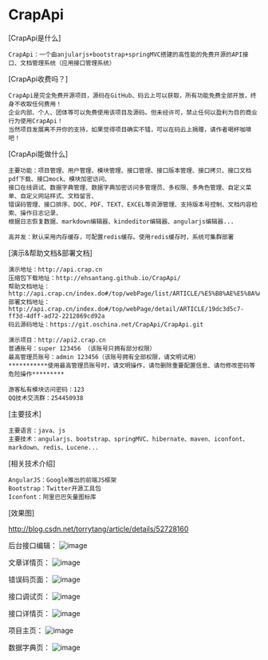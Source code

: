 # CrapApi
   
[CrapApi是什么]
```
CrapApi：一个由anjularjs+bootstrap+springMVC搭建的高性能的免费开源的API接口、文档管理系统（应用接口管理系统）
```
[CrapApi收费吗？]
```
CrapApi是完全免费开源项目，源码在GitHub、码云上可以获取，所有功能免费全部开放，终身不收取任何费用！
企业内部、个人、团体等可以免费使用该项目及源码。但未经许可，禁止任何以盈利为目的商业行为使用CrapApi！
当然项目发展离不开你的支持，如果觉得项目确实不错，可以在码云上捐赠，请作者喝杯咖啡吧！

```
[CrapApi能做什么]
```
主要功能：项目管理、用户管理、模块管理、接口管理、接口版本管理、接口拷贝、接口文档pdf下载、接口mock、模块加密访问、
接口在线调试、数据字典管理、数据字典加密访问多管理员、多权限、多角色管理、自定义菜单、自定义网站样式、文档留言、
错误码管理、接口排序、DOC、PDF、TEXT、EXCEL等资源管理、支持版本号控制、文档内容检索、操作日志记录、
根据日志恢复数据、markdown编辑器、kindeditor编辑器、angularjs编辑器...

高并发：默认采用内存缓存，可配置redis缓存。使用redis缓存时，系统可集群部署
```

[演示&帮助文档&部署文档]
```
演示地址：http://api.crap.cn
压缩包下载地址：http://ehsantang.github.io/CrapApi/
帮助文档地址：http://api.crap.cn/index.do#/top/webPage/list/ARTICLE/%E5%B8%AE%E5%8A%A9%E6%96%87%E6%A1%A3
部署文档地址：http://api.crap.cn/index.do#/top/webPage/detail/ARTICLE/19dc3d5c7-ff3d-4dff-ad72-2212869cd92a
码云源码地址：https://git.oschina.net/CrapApi/CrapApi.git

演示项目：http://api2.crap.cn
普通账号：super 123456 （该账号只拥有部分权限）
最高管理员账号：admin 123456（该账号拥有全部权限，请文明试用）
***********使用最高管理员账号时，请文明操作，请勿删除重要配置信息、请勿修改密码等危险操作*********

游客私有模块访问密码：123
QQ技术交流群：254450938
```

[主要技术]
```
主要语言：java、js
主要技术：angularjs、bootstrap、springMVC、hibernate、maven、iconfont、markdown、redis、Lucene...
```

[相关技术介绍]
```
AngularJS：Google推出的前端JS框架
Bootstrap：Twitter开源工具包
Iconfont：阿里巴巴矢量图标库
```
[效果图]

http://blog.csdn.net/torrytang/article/details/52728160

后台接口编辑：
 ![image](http://crapapi.oss-cn-shanghai.aliyuncs.com/CrapApiImgs/V6.admin.interface.png)
 
 文章详情页：
  ![image](http://crapapi.oss-cn-shanghai.aliyuncs.com/CrapApiImgs/V6.articleDetail.png)
 
错误码页面：
  ![image](http://crapapi.oss-cn-shanghai.aliyuncs.com/CrapApiImgs/V6.errorList.png)
  
接口调试页：
  ![image](http://crapapi.oss-cn-shanghai.aliyuncs.com/CrapApiImgs/V6.debug.png)
  
接口详情页：
  ![image](http://crapapi.oss-cn-shanghai.aliyuncs.com/CrapApiImgs/V6.interfaceDetail.png)
  
项目主页：
  ![image](http://crapapi.oss-cn-shanghai.aliyuncs.com/CrapApiImgs/V6.index.png)

数据字典页：
  ![image](http://crapapi.oss-cn-shanghai.aliyuncs.com/CrapApiImgs/V6.table.png)
